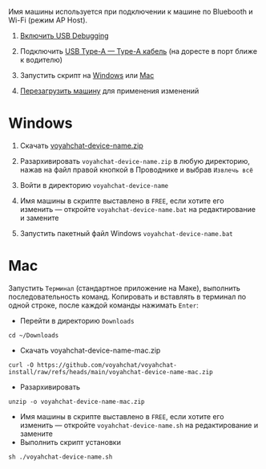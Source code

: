 Имя машины используется при подключении к машине по Bluebooth и Wi-Fi (режим AP Host).

1. [Включить USB Debugging](usb-debugging.md)

2. Подключить [USB Type-A — Type-A кабель](cable.md) (на доресте в порт ближе к водителю)

3. Запустить скрипт на [Windows](#windows) или [Mac](#mac)

4. [Перезагрузить машину](reboot.md#мультимедиа) для применения изменений

# Windows

1. Скачать [voyahchat-device-name.zip](https://github.com/voyahchat/voyahchat-install/raw/refs/heads/main/voyahchat-device-name.zip)

2. Разархивировать `voyahchat-device-name.zip` в любую директорию, нажав на файл правой кнопкой в Проводнике и выбрав `Извлечь всё`

3. Войти в директорию `voyahchat-device-name`

4. Имя машины в скрипте выставлено в `FREE`, если хотите его изменить — откройте `voyahchat-device-name.bat` на редактирование и замените

5. Запустить пакетный файл Windows `voyahchat-device-name.bat`

# Mac

Запустить `Терминал` (стандартное приложение на Маке), выполнить последовательность команд. Копировать и вставлять в терминал по одной строке, после каждой команды нажимать `Enter`:
  * Перейти в директорию `Downloads`
```
cd ~/Downloads
```
  * Скачать voyahchat-device-name-mac.zip
```
curl -O https://github.com/voyahchat/voyahchat-install/raw/refs/heads/main/voyahchat-device-name-mac.zip
```
  * Разархивировать
```
unzip -o voyahchat-device-name-mac.zip
```
  * Имя машины в скрипте выставлено в `FREE`, если хотите его изменить — откройте `voyahchat-device-name.sh` на редактирование и замените
  * Выполнить скрипт установки
```
sh ./voyahchat-device-name.sh
```

